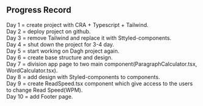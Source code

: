 ## Progress Record

Day 1 = create project with CRA + Typescript + Tailwind.</br>
Day 2 = deploy project on github.</br>
Day 3 = remove Tailwind and replace it with Sttyled-components.</br>
Day 4 = shut down the project for 3-4 day.</br>
Day 5 = start working on Dagh project again.</br>
Day 6 = create base structure and design.</br>
Day 7 = division app page to two main component(ParagraphCalculator.tsx, WordCalculator.tsx).</br>
Day 8 = add design with Styled-components to components.</br>
Day 9 = create ReadSpeed.tsx component which give access to the users to change Read Speed(WPM).</br>
Day 10 = add Footer page.</br>